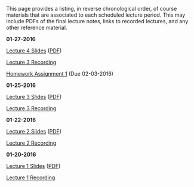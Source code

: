 <!--
.. title: Course Materials
.. slug: index
.. date: 2016-01-19 08:00:00 UTC-05:00
-->

This page provides a listing, in reverse chronological order, of course materials that are associated to each scheduled lecture period.  This may include PDFs of the final lecture notes, links to recorded lectures, and any other reference material.


**01-27-2016**

<a href="http://johnfoster.pge.utexas.edu/PGE334-ResGeomechanics/slides/Lecture4.slides.html" target="_blank">Lecture 4 Slides</a> (<a href="http://johnfoster.pge.utexas.edu/PGE334-ResGeomechanics/slides/Lecture4.slides.pdf" target="_blank">PDF</a>)

<a href="//www.youtube.com/playlist?list=PL7Wioa6YOlZFqyUP1AsGgmQWnmO4rmY_9" target="_blank">Lecture 3 Recording</a>

[Homework Assignment 1](/files/assignment1.pdf) (Due 02-03-2016)


**01-25-2016**

<a href="http://johnfoster.pge.utexas.edu/PGE334-ResGeomechanics/slides/Lecture3.slides.html" target="_blank">Lecture 3 Slides</a> (<a href="http://johnfoster.pge.utexas.edu/PGE334-ResGeomechanics/slides/Lecture3.slides.pdf" target="_blank">PDF</a>)

<a href="//www.youtube.com/playlist?list=PL7Wioa6YOlZFh8La5v8SvALgejmbBxbQ0" target="_blank">Lecture 3 Recording</a>


**01-22-2016**

<a href="http://johnfoster.pge.utexas.edu/PGE334-ResGeomechanics/slides/Lecture2.slides.html" target="_blank">Lecture 2 Slides</a> (<a href="http://johnfoster.pge.utexas.edu/PGE334-ResGeomechanics/slides/Lecture2.slides.pdf" target="_blank">PDF</a>)

<a href="//www.youtube.com/playlist?list=PL7Wioa6YOlZFFFuzx-6dPdvlcCTLtLbic" target="_blank">Lecture 2 Recording</a>


**01-20-2016**

<a href="http://johnfoster.pge.utexas.edu/PGE334-ResGeomechanics/slides/Lecture1.slides.html" target="_blank">Lecture 1 Slides</a> (<a href="http://johnfoster.pge.utexas.edu/PGE334-ResGeomechanics/slides/Lecture1.slides.pdf" target="_blank">PDF</a>)

<a href="//www.youtube.com/playlist?list=PL7Wioa6YOlZF05d7Dp8ZkvWe4ENV8r7Ky" target="_blank">Lecture 1 Recording</a>



<!--

**05-19-2015**

<a href="http://johnfoster.pge.utexas.edu/PGE334-ResGeomechanics/files/final_solution.pdf" target="_blank">Final Solution</a>


**05-07-2015**

<a href="http://johnfoster.pge.utexas.edu/PGE334-ResGeomechanics/files/05-07-2015.pdf" target="_blank">PDF Notes</a>

<a href="//www.youtube.com/playlist?list=PL7Wioa6YOlZHQA_g9Oz2ItCF1vLzhlAOz" target="_blank">Lecture 21 Recording</a>


**05-05-2015**

<a href="http://johnfoster.pge.utexas.edu/PGE334-ResGeomechanics/slides/Lecture21.slides.html" target="_blank">Lecture 21 Slides</a>

<a href="http://johnfoster.pge.utexas.edu/PGE334-ResGeomechanics/files/05-05-2015.pdf" target="_blank">PDF Notes on Energy Release Rate</a>

<a href="//www.youtube.com/playlist?list=PL7Wioa6YOlZG0r5890tUjwFoLNoThLNNa" target="_blank">Lecture 21 Recording</a>


**04-28-2015**

<a href="http://johnfoster.pge.utexas.edu/PGE334-ResGeomechanics/slides/Lecture20.slides.html" target="_blank">Lecture 20 Slides</a>

Video Recording Corrupted


**04-23-2015**

<a href="http://johnfoster.pge.utexas.edu/PGE334-ResGeomechanics/slides/Lecture19.slides.html" target="_blank">Lecture 19 Slides</a>

<a href="//www.youtube.com/playlist?list=PL7Wioa6YOlZFQ6yfGCYXtxy_st43pptDq" target="_blank">Lecture 19 Recording</a>


**04-21-2015**

<a href="http://johnfoster.pge.utexas.edu/PGE334-ResGeomechanics/slides/Lecture18.slides.html" target="_blank">Lecture 18 Slides</a>

<a href="//www.youtube.com/playlist?list=PL7Wioa6YOlZGxlGWAMyQeRihVmiBFQLlD" target="_blank">Lecture 18 Recording</a>


**04-14-2015**

[Midterm 2 Solution](/files/midterm2_solution.pdf)


**04-13-2015**

<a href="http://nbviewer.ipython.org/github/johntfoster/PGE334-ResGeomechanics/blob/gh-pages/files/assignment4_solution.ipynb" target="_blank">Homework Assignment 4 Solution</a>


**04-09-2015**

<a href="http://johnfoster.pge.utexas.edu/PGE334-ResGeomechanics/slides/Lecture17.slides.html" target="_blank">Lecture 17 Slides</a>

<a href="//www.youtube.com/playlist?list=PL7Wioa6YOlZGCHfibXx_qiMpXg9Lzkbqh" target="_blank">Lecture 17 Recording</a>


**04-07-2015**

<a href="http://johnfoster.pge.utexas.edu/PGE334-ResGeomechanics/slides/Lecture16.slides.html" target="_blank">Lecture 16 Slides</a>

<a href="//www.youtube.com/playlist?list=PL7Wioa6YOlZFocGYcVA0XRuDLTWDlGDiB" target="_blank">Lecture 16 Recording</a>


**04-06-2015**

<a href="http://nbviewer.ipython.org/github/johntfoster/PGE334-ResGeomechanics/blob/gh-pages/files/assignment3_solution.ipynb" target="_blank">Homework Assignment 3 Solution</a>


**04-03-2015**

[Homework Assignment 4](/files/assignment4.pdf)


**03-31-2015**

<a href="http://johnfoster.pge.utexas.edu/PGE334-ResGeomechanics/slides/Lecture15.slides.html" target="_blank">Lecture 15 Slides</a>

<a href="//www.youtube.com/playlist?list=PL7Wioa6YOlZFXy12UPea41YyplbKwoyCj" target="_blank">Lecture 15 Recording</a>


**03-26-2015**

<a href="http://johnfoster.pge.utexas.edu/PGE334-ResGeomechanics/slides/Lecture14.slides.html" target="_blank">Lecture 14 Slides</a>

<a href="//www.youtube.com/playlist?list=PL7Wioa6YOlZFsNRwZDRE18_nCgEh4qeh6" target="_blank">Lecture 14 Recording</a>


**03-24-2015**

<a href="http://johnfoster.pge.utexas.edu/PGE334-ResGeomechanics/slides/Lecture13.slides.html" target="_blank">Lecture 13 Slides</a>

<a href="//www.youtube.com/playlist?list=PL7Wioa6YOlZHdNbr-qZ4pAzz5QLbY8-7v" target="_blank">Lecture 13 Recording</a>

[Homework Assignment 3](/files/assignment3.pdf)



**03-12-2015**

<a href="http://johnfoster.pge.utexas.edu/PGE334-ResGeomechanics/slides/Lecture12.slides.html" target="_blank">Lecture 12 Slides</a>

<a href="//www.youtube.com/playlist?list=PL7Wioa6YOlZE_9YlnR5yrulcHmJtNVnPT" target="_blank">Lecture 12 Recording</a>


**03-10-2015**

<a href="http://johnfoster.pge.utexas.edu/PGE334-ResGeomechanics/slides/Lecture11.slides.html" target="_blank">Lecture 11 Slides</a>

<a href="//www.youtube.com/playlist?list=PL7Wioa6YOlZG-DogqiLIidH5A_aTmbABm" target="_blank">Lecture 11 Recording</a>


**03-03-2015**

<a href="http://johnfoster.pge.utexas.edu/PGE334-ResGeomechanics/slides/Lecture10.slides.html" target="_blank">Lecture 10 Slides</a>

<a href="//www.youtube.com/playlist?list=PL7Wioa6YOlZH8nwRRKfnWFhiYPXx8QxEk" target="_blank">Lecture 10 Recording</a>


**02-26-2015**

<a href="http://johnfoster.pge.utexas.edu/PGE334-ResGeomechanics/slides/Lecture9.slides.html" target="_blank">Lecture 9 Slides</a>

<a href="//www.youtube.com/playlist?list=PL7Wioa6YOlZG3VKryQMTzcVJy-BqScfZZ" target="_blank">Lecture 9 Recording</a>


**2-19-2015**

[Midterm 1 Solution](/files/midterm1_solution.pdf)



**02-17-2015**

<a href="http://johnfoster.pge.utexas.edu/PGE334-ResGeomechanics/slides/Lecture8.slides.html" target="_blank">Lecture 8 Slides</a>

<a href="//www.youtube.com/playlist?list=PL7Wioa6YOlZHR77iL2OnB5T_ohSLkYPxx" target="_blank">Lecture 8 Recording</a>

<a href="http://nbviewer.ipython.org/github/johntfoster/PGE334-ResGeomechanics/blob/gh-pages/files/assignment2_solution.ipynb" target="_blank">Homework Assignment 2 Solution</a>


**02-12-2015**

<a href="http://johnfoster.pge.utexas.edu/PGE334-ResGeomechanics/slides/Lecture7.slides.html" target="_blank">Lecture 7 Slides</a>

<a href="//www.youtube.com/playlist?list=PL7Wioa6YOlZEYG_sqiRi-RLBu8-PFHlDW" target="_blank">Lecture 7 Recording</a> 

<a href="http://nbviewer.ipython.org/github/johntfoster/PGE334-ResGeomechanics/blob/gh-pages/files/wellbore_stress_example.ipynb" target="_blank">Well bore Stress Resolution Example Code</a>


**02-10-2015**

<a href="http://johnfoster.pge.utexas.edu/PGE334-ResGeomechanics/slides/Lecture6.slides.html" target="_blank">Lecture 6 Slides</a>

<a href="//www.youtube.com/playlist?list=PL7Wioa6YOlZHJlsXr8buNYEy9SpS3HmQ-" target="_blank">Lecture 6 Recording</a> 

[Homework Assignment 2](/files/assignment2.pdf)



**02-09-2015**

[Lab 1 Instructions](/files/lab1_UCS.pdf)

[Labview Instructions](/files/Labview_Instructions.docx)


**02-05-2015**

<a href="http://johnfoster.pge.utexas.edu/PGE334-ResGeomechanics/slides/Lecture5.slides.html" target="_blank">Lecture 5 Slides</a>

<a href="//www.youtube.com/playlist?list=PL7Wioa6YOlZGQ_M3ct3w4Ct0rOSCVZKxV" target="_blank">Lecture 5 Recording</a> 


**02-03-2015**

<a href="http://johnfoster.pge.utexas.edu/PGE334-ResGeomechanics/slides/Lecture4.slides.html" target="_blank">Lecture 4 Slides</a>

<a href="//www.youtube.com/playlist?list=PL7Wioa6YOlZFO96Bk93EUzk6eecynnNgL" target="_blank">Lecture 4 Recording</a> 


**01-27-2015**

<a href="http://johnfoster.pge.utexas.edu/PGE334-ResGeomechanics/slides/Lecture3.slides.html" target="_blank">Lecture 3 Slides</a>

<a href="//www.youtube.com/playlist?list=PL7Wioa6YOlZHYBHF8bxlenY0oh3suC34a" target="_blank">Lecture 3 Recording</a> 

[Homework Assignment 1](/files/assignment1.pdf)



**01-22-2015**

<a href="http://johnfoster.pge.utexas.edu/PGE334-ResGeomechanics/slides/Lecture2.slides.html" target="_blank">Lecture 2 Slides</a>

<a href="//www.youtube.com/playlist?list=PL7Wioa6YOlZGFFfLZe5-CYaybcUg4qmKc" target="_blank">Lecture 2 Recording</a>


**01-20-2015**

<a href="http://johnfoster.pge.utexas.edu/PGE334-ResGeomechanics/slides/Lecture1.slides.html" target="_blank">Lecture 1 Slides</a>

<a href="//www.youtube.com/playlist?list=PL7Wioa6YOlZGDlRCw8Dl42y6wAY6DiYZa" target="_blank">Lecture 1 Recording</a>

 -->

